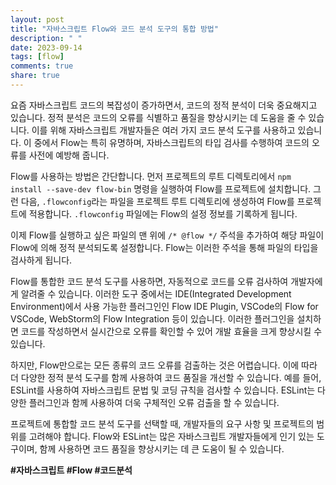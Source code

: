 ```yaml
---
layout: post
title: "자바스크립트 Flow와 코드 분석 도구의 통합 방법"
description: " "
date: 2023-09-14
tags: [flow]
comments: true
share: true
---
```


요즘 자바스크립트 코드의 복잡성이 증가하면서, 코드의 정적 분석이 더욱 중요해지고 있습니다. 정적 분석은 코드의 오류를 식별하고 품질을 향상시키는 데 도움을 줄 수 있습니다. 이를 위해 자바스크립트 개발자들은 여러 가지 코드 분석 도구를 사용하고 있습니다. 이 중에서 Flow는 특히 유명하며, 자바스크립트의 타입 검사를 수행하여 코드의 오류를 사전에 예방해 줍니다.

Flow를 사용하는 방법은 간단합니다. 먼저 프로젝트의 루트 디렉토리에서 `npm install --save-dev flow-bin` 명령을 실행하여 Flow를 프로젝트에 설치합니다. 그런 다음, `.flowconfig`라는 파일을 프로젝트 루트 디렉토리에 생성하여 Flow를 프로젝트에 적용합니다. `.flowconfig` 파일에는 Flow의 설정 정보를 기록하게 됩니다.

이제 Flow를 실행하고 싶은 파일의 맨 위에 `/* @flow */` 주석을 추가하여 해당 파일이 Flow에 의해 정적 분석되도록 설정합니다. Flow는 이러한 주석을 통해 파일의 타입을 검사하게 됩니다.

Flow를 통합한 코드 분석 도구를 사용하면, 자동적으로 코드를 오류 검사하여 개발자에게 알려줄 수 있습니다. 이러한 도구 중에서는 IDE(Integrated Development Environment)에서 사용 가능한 플러그인인 Flow IDE Plugin, VSCode의 Flow for VSCode, WebStorm의 Flow Integration 등이 있습니다. 이러한 플러그인을 설치하면 코드를 작성하면서 실시간으로 오류를 확인할 수 있어 개발 효율을 크게 향상시킬 수 있습니다.

하지만, Flow만으로는 모든 종류의 코드 오류를 검출하는 것은 어렵습니다. 이에 따라 더 다양한 정적 분석 도구를 함께 사용하여 코드 품질을 개선할 수 있습니다. 예를 들어, ESLint를 사용하여 자바스크립트 문법 및 코딩 규칙을 검사할 수 있습니다. ESLint는 다양한 플러그인과 함께 사용하여 더욱 구체적인 오류 검출을 할 수 있습니다.

프로젝트에 통합할 코드 분석 도구를 선택할 때, 개발자들의 요구 사항 및 프로젝트의 범위를 고려해야 합니다. Flow와 ESLint는 많은 자바스크립트 개발자들에게 인기 있는 도구이며, 함께 사용하면 코드 품질을 향상시키는 데 큰 도움이 될 수 있습니다.

**#자바스크립트 #Flow #코드분석**